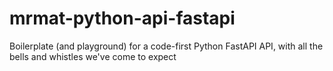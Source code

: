 # mrmat-python-api-fastapi
Boilerplate (and playground) for a code-first Python FastAPI API, with all the bells and whistles we've come to expect
